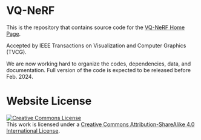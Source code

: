 # VQ-NeRF

This is the repository that contains source code for the [VQ-NeRF Home Page](https://jtbzhl.github.io/VQ-NeRF.github.io/).

Accepted by IEEE Transactions on Visualization and Computer Graphics (TVCG).

We are now working hard to organize the codes, dependencies, data, and documentation. Full version of the code is expected to be released before Feb. 2024. 

# Website License
<a rel="license" href="http://creativecommons.org/licenses/by-sa/4.0/"><img alt="Creative Commons License" style="border-width:0" src="https://i.creativecommons.org/l/by-sa/4.0/88x31.png" /></a><br />This work is licensed under a <a rel="license" href="http://creativecommons.org/licenses/by-sa/4.0/">Creative Commons Attribution-ShareAlike 4.0 International License</a>.
